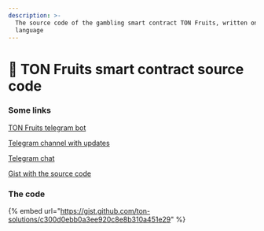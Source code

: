 ```yaml
---
description: >-
  The source code of the gambling smart contract TON Fruits, written on FunC
  language
---
```


# 💎 TON Fruits smart contract source code

### Some links

[TON Fruits telegram bot](https://t.me/ton\_fruits\_bot)

[Telegram channel with updates](https://t.me/tonfruits\_news)

[Telegram chat](https://t.me/tonfruits\_chat)

[Gist with the source code](https://gist.github.com/ton-solutions/c300d0ebb0a3ee920c8e8b310a451e29)

### The code

{% embed url="https://gist.github.com/ton-solutions/c300d0ebb0a3ee920c8e8b310a451e29" %}
